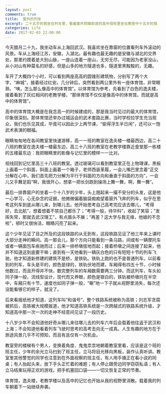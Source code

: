 ```yaml
---
layout: post
comments: true
title:  窗外的列车
excerpt: 二十五岁的我坐在列车里，看着窗外转瞬即逝的高中母校里坐在教室中十五岁的我
categories: Life
date: 2017-02-03 22:00:00
---
```


今天腊月二十九，我坐动车从上海回武汉。我喜欢坐在靠窗的位置看列车外滚动的风景。车从上海经江苏，安徽，入湖北。最有趣也最无趣的是安徽与湖北的交界处，那里约摸着是大别山脉，一座山连着一座山，无穷无尽，可能因为老家没山，从小对山有种莫名的好感，但是山多的地方隧道也多，隧道里黑黢黢的，无趣。

车开了大概四个小时，可以看到两座高高的圆锥形建筑物，分别写了两个大字，“麻城”，接着经过红安。几分钟后，突然看到两公里外有一座体育馆，非常眼熟，“咦，怎么那么像高中的体育馆”。以体育馆为参考，先看到了白色的逸夫楼，接着看到了灰红相间的老教学楼，“那体育馆不仅仅是像高中的体育馆，而就是高中的体育馆”。

高中的体育馆大概是在我念高一的时候建成的，那是我当时见过的最大的体育馆，印象很深刻。那体育馆还举办过城运会的武术套路比赛，当时学校拉学生充当观众，我们也乐见其成，毕竟可以因此少上两节课，“偷得浮生半日闲”，还可以一饱武术表演的眼福。

眼睛匆匆地在各间教室里快速游移，高一一班的教室在逸夫楼一楼最西边，高二十八班的教室在逸夫楼一楼最东边，高三十八班的教室在老教学楼靠近食堂那一栋楼的五楼最东边：我把眼睛里的影像与记忆里的模样一一比对。

视线回到记忆里高三十八班的教室。透过玻璃可以看到教室里正在上物理课，黑板上画着一个斜面，斜面上画着一个箱子，老师西装革履，一会儿嘴巴里念着“正交分解在心中，我们首先把力分解为平行于斜面的方向和垂直于斜面的方向”，一会儿又手舞足蹈“啊，我很开心，想拿一把长剑跑到操场上舞一舞，啊，舞一舞”。

最后一排靠窗户的坐着一个十八岁的少年，头上翘起来一撮不安分的头发，这是他一心学习，心无杂念的证据，他微微偏着脑袋痴痴望着窗外飞奔的列车，似乎在思考这列车到底从哪儿来，到哪儿去。他开始思考自己高考完应该去哪儿，“考得好，去北航”，想着想着不禁自己都乐了；“考得一般，待华科”，收起了笑容；“发挥失常，那就去武汉理工”，有点眉头不展；“再差？这大学与我无缘，他娘的不念啦”，顿时又很快活，眼睛闪亮了起来。

这个少年见证了目之所及的这段铁路的从无到有，这段铁路见证了他三年来上课时大部分走神的瞬间。高一那会儿，那个方向只能看到一条马路，间或有一辆摩托车或者一辆面包车疾驰而过；后来一排桥墩拔地而起；接着桥墩之间连接了起来，他并不知道这到底要干嘛；直到有一天他看到一辆灰白色的只有短短十节的列车飞驰，他才知道新修建的建筑不是桥，是铁轨。铁轨上跑的也不是普通列车。以前看到的列车，车头是平的，颜色是绿的，铁轨伏地而建，车厢得有四五十节，小时候他数过，而且开得并不快，数完整列车的车厢数需要两三分钟。而这列车，车头如同子弹一般，流线型设计，现代而又养眼，颜色是银白的，铁轨被桥墩托在半空中，车厢只有十节，速度也如同子弹一般，“唰”地一下子就从视野里消失，每次还没能看够它的样子，就没了。

后来看报纸他才知道，这列车叫“和谐号”，整个铁路系统被称为高铁；刘志军贪腐被抓后，高铁被大规模报道，他才知道高铁系统是一次跨越式的铁路系统升级，才知道高中那一次一次的走神不经意间见证了一段历史。

十八岁少年不会知道他好奇从哪儿来往哪儿去的列车六年后会载着他往返于武汉和上海；不会知道他看着列车飞驶时思考的高考去向无一成真。人生有趣的地方在于旅途风景几乎不可预知，而且有且仅有一次机会。

教室旁的楼梯有个男人，变换着角度、鬼鬼祟祟地朝着教室里看，应该是这个班的班主任，少年的余光立马扫到了班主任，立马将目光移向黑板，装作认真听讲。教室里其他警觉的同学也注意到在外面视察的班主任，有人用手捅正在看小说的同桌；有人抬起头来，放下手头正忙着的难题；有人停止跟旁边同学窃窃私语；有人立马结束玩得正欢的游戏，把手机塞回口袋——一切又恢复正常的节奏。

体育馆，逸夫楼，老教学楼以及高中的记忆也开始从我的视野里消散。载着我的列车朝着下一站继续奔袭。
